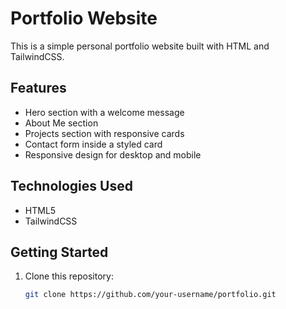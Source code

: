 # Portfolio Website

This is a simple personal portfolio website built with HTML and TailwindCSS.

## Features
- Hero section with a welcome message
- About Me section
- Projects section with responsive cards
- Contact form inside a styled card
- Responsive design for desktop and mobile

## Technologies Used
- HTML5
- TailwindCSS

## Getting Started
1. Clone this repository:
   ```bash
   git clone https://github.com/your-username/portfolio.git
